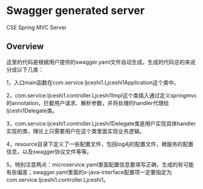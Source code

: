 # Swagger generated server

CSE Spring MVC Server


## Overview
这里的代码是根据用户提供的swagger.yaml文件自动生成。生成的代码总的来说分成以下几类：

1，入口main函数在com.service.ljceshi1.Ljceshi1Application这个类中。

2，com.service.ljceshi1.controller.Ljceshi1Impl这个类插入通过定义springmvc的annotation，拦截用户请求、解析参数，并将处理的handler代理给ljceshi1Delegate类。

3，com.service.ljceshi1.controller.Ljceshi1Delegate类是用户实现具体handler实现的类，理论上只需要用户在这个类里面实现业务逻辑。


4，resource目录下定义了一些配置文件，包括log4j的配置文件，微服务的配置信息，以及swagger协议文件等等。

5，特别注意两点：microservice.yaml里面配置信息要填写正确，生成的有可能有些偏差；swagger.yaml里面的x-java-interface配置项一定要指定为com.service.ljceshi1.controller.Ljceshi1。
